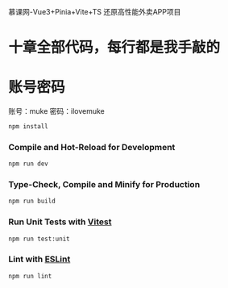 慕课网-Vue3+Pinia+Vite+TS 还原高性能外卖APP项目

# 十章全部代码，每行都是我手敲的

# 账号密码

账号：muke
密码：ilovemuke

```sh
npm install
```

### Compile and Hot-Reload for Development

```sh
npm run dev
```

### Type-Check, Compile and Minify for Production

```sh
npm run build
```

### Run Unit Tests with [Vitest](https://vitest.dev/)

```sh
npm run test:unit
```

### Lint with [ESLint](https://eslint.org/)

```sh
npm run lint
```
